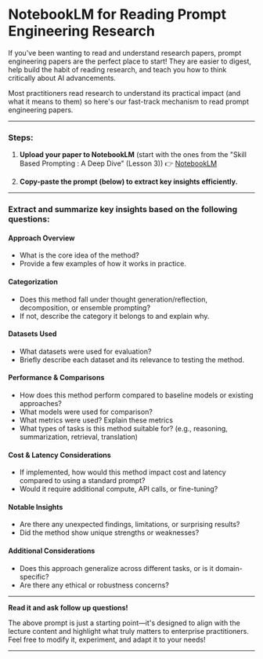 # NotebookLM for Reading Prompt Engineering Research

If you've been wanting to read and understand research papers, prompt engineering papers are the perfect place to start! They are easier to digest, help build the habit of reading research, and teach you how to think critically about AI advancements.

Most practitioners read research to understand its practical impact (and what it means to them) so here's our fast-track mechanism to read prompt engineering papers.

---

### Steps:

1. **Upload your paper to NotebookLM**
   (start with the ones from the "Skill Based Prompting : A Deep Dive" (Lesson 3))
   👉 [NotebookLM](https://notebooklm.google.com)

2. **Copy-paste the prompt (below) to extract key insights efficiently.**

---

### Extract and summarize key insights based on the following questions:

#### Approach Overview

* What is the core idea of the method?
* Provide a few examples of how it works in practice.

#### Categorization

* Does this method fall under thought generation/reflection, decomposition, or ensemble prompting?
* If not, describe the category it belongs to and explain why.

#### Datasets Used

* What datasets were used for evaluation?
* Briefly describe each dataset and its relevance to testing the method.

#### Performance & Comparisons

* How does this method perform compared to baseline models or existing approaches?
* What models were used for comparison?
* What metrics were used? Explain these metrics
* What types of tasks is this method suitable for? (e.g., reasoning, summarization, retrieval, translation)

#### Cost & Latency Considerations

* If implemented, how would this method impact cost and latency compared to using a standard prompt?
* Would it require additional compute, API calls, or fine-tuning?

#### Notable Insights

* Are there any unexpected findings, limitations, or surprising results?
* Did the method show unique strengths or weaknesses?

#### Additional Considerations

* Does this approach generalize across different tasks, or is it domain-specific?
* Are there any ethical or robustness concerns?

---

**Read it and ask follow up questions!**

The above prompt is just a starting point—it's designed to align with the lecture content and highlight what truly matters to enterprise practitioners. Feel free to modify it, experiment, and adapt it to your needs!

---



